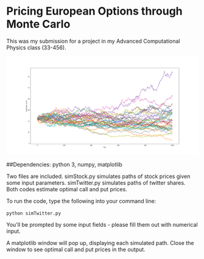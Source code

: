 
# Pricing European Options through Monte Carlo

This was my submission for a project in my Advanced Computational Physics class (33-456).

![example output](example.png)

##Dependencies:
python 3, numpy, matplotlib


Two files are included. simStock.py simulates paths of stock prices given some input parameters. simTwitter.py simulates paths of twitter shares. Both codes estimate optimal call and put prices.


To run the code, type the following into your command line:

`python simTwitter.py`

You'll be prompted by some input fields - please fill them out with numerical input.

A matplotlib window will pop up, displaying each simulated path. Close the window to see optimal call and put prices in the output.
